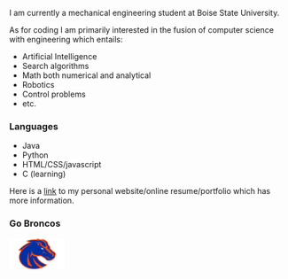 I am currently a mechanical engineering student at Boise State University.

As for coding I am primarily interested in the fusion of computer science with engineering which entails:

- Artificial Intelligence
- Search algorithms
- Math both numerical and analytical
- Robotics
- Control problems
- etc.

### Languages
- Java
- Python
- HTML/CSS/javascript
- C (learning) 

Here is a [link](https://calebhottesportfolio.netlify.app/) to my personal website/online resume/portfolio which has more information.

### Go Broncos
<img src="./assets/Boise-State-Broncos-Logo.png" alt="logo" width="100"/>

